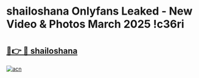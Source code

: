 # shailoshana Onlyfans Leaked - New Video & Photos March 2025 !c36ri

# <h2><a href="https://bkauso.iuczelnia.edu.pl?title=shailoshana&ref=c36ri">🔗👉 🔴 shailoshana</a></h2>

[![acn](https://github.com/user-attachments/assets/0f9c940e-d8b0-45ae-aac7-cd30a18b3e1c)](https://bkauso.iuczelnia.edu.pl?title=shailoshana&ref=c36ri)

